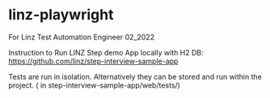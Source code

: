 # linz-playwright
For Linz Test Automation Engineer 02_2022

Instruction to Run LINZ Step demo App locally with H2 DB: https://github.com/linz/step-interview-sample-app 

Tests are run in isolation.
Alternatively they can be stored and run within the project. ( in step-interview-sample-app/web/tests/)
